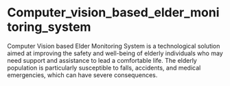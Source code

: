# Computer_vision_based_elder_monitoring_system
Computer Vision based Elder Monitoring System is a technological solution aimed at improving the safety and well-being of elderly individuals who may need support and assistance to lead a comfortable life. The elderly population is particularly susceptible to falls, accidents, and medical emergencies, which can have severe consequences.
